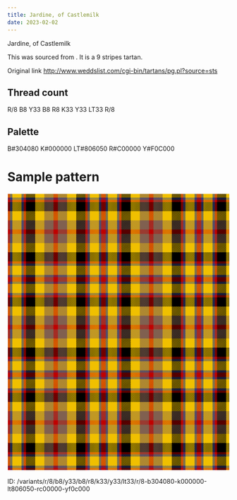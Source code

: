```yaml
---
title: Jardine, of Castlemilk
date: 2023-02-02
---
```

Jardine, of Castlemilk

This was sourced from <no value>.  It is a 9 stripes tartan.

Original link http://www.weddslist.com/cgi-bin/tartans/pg.pl?source=sts

## Thread count
R/8 B8 Y33 B8 R8 K33 Y33 LT33 R/8

## Palette
B#304080 K#000000 LT#806050 R#C00000 Y#F0C000

# Sample pattern

![Tartan detail](tartan.png "R/8 B8 Y33 B8 R8 K33 Y33 LT33 R/8 tartan")

ID: /variants/r/8/b8/y33/b8/r8/k33/y33/lt33/r/8-b304080-k000000-lt806050-rc00000-yf0c000